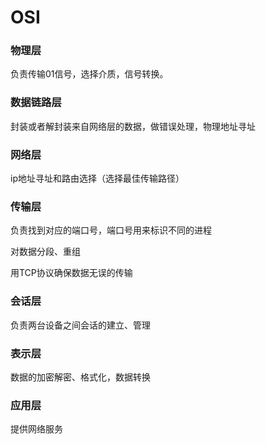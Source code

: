 # OSI

### 物理层

负责传输01信号，选择介质，信号转换。



### 数据链路层

封装或者解封装来自网络层的数据，做错误处理，物理地址寻址



### 网络层

ip地址寻址和路由选择（选择最佳传输路径）



### 传输层

负责找到对应的端口号，端口号用来标识不同的进程

对数据分段、重组

用TCP协议确保数据无误的传输



### 会话层

负责两台设备之间会话的建立、管理



### 表示层

数据的加密解密、格式化，数据转换



### 应用层

提供网络服务